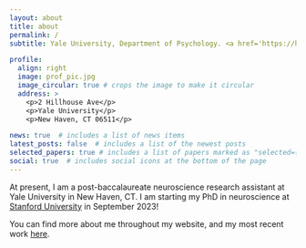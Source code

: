 ```yaml
---
layout: about
title: about
permalink: /
subtitle: Yale University, Department of Psychology. <a href='https://holmeslab.yale.edu/people/'>Holmes Lab</a>.

profile:
  align: right
  image: prof_pic.jpg
  image_circular: true # crops the image to make it circular
  address: >
    <p>2 Hillhouse Ave</p>
    <p>Yale University</p>
    <p>New Haven, CT 06511</p>

news: true  # includes a list of news items
latest_posts: false  # includes a list of the newest posts
selected_papers: true # includes a list of papers marked as "selected={true}"
social: true  # includes social icons at the bottom of the page
---
```


At present, I am a post-baccalaureate neuroscience research assistant at Yale University in New Haven, CT. I am starting my PhD in neuroscience at [Stanford University](https://med.stanford.edu/neurogradprogram.html) in September 2023! 

You can find more about me throughout my website, and my most recent work [here](https://scholar.google.com/citations?user=YKTfMsYAAAAJ&hl=en&oi=ao). 

